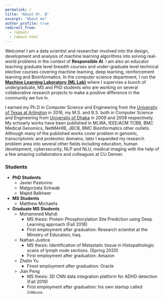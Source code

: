 ```yaml
---
permalink: /
title: "About Dr. B"
excerpt: "About me"
author_profile: true
redirect_from: 
  - /about/
  - /about.html
---
```



Welcome! I am a data scientist and researcher involved into the design, development and analysis of machine learning algorithms into solving real-world problems in the context of **Responsible AI**. I am also an educator teaching graduate level breadth courses and under-graduate level technical elective courses covering machine learning, deep learning, reinforcement learning and Bioinformatics. In the computer science department, I run the **[Machine Learning Laboratory (ML Lab)](http://ml.cse.ucdenver.edu)** where I supervise a bunch of undergraduate, MS and PhD students who are working on several collaborative research projects to make a positive difference in the community we live in.

I earned my Ph.D in Computer Science and Engineering from the [University of Texas at Arlington](https://www.uta.edu) in 2016, my M.S. and B.S. both in Computer Science and Engineering from [University of Dhaka](https://www.du.ac.bd) in 2009 and 2008 respectively. My schoarly works have been published in MLWA, IEEE/ACM TCBB, BMC Medical Genomics, NetMAHIB, JBCB, BMC Bioinformatics other outlets. Although many of the published works cover problem in genomic, transcriptomic and proteomic domains, later I expanded my research problem area into several other fields including education, human development, cybersecurity, NLP and NLU, medical imaging with the help of a few amazing collaborators and colleagues at CU Denver. 

### Students
* **PhD Students**
  - Javier Pastorino
  - Malgorzata Schwab
  - Majed Balkheer
* **MS Students**
  - Matthew Michaelis
* **Graduate MS Students**
  * Mohammed Mahdi
    - MS thesis: Protein Phosphorylation Site Prediction using Deep Learning approach (Fall 2018)
    - First employment after graduation: Research scientist at the Ministry of Education, Iraq.
  * Nathan Justice
    - MS thesis: Identification of Metastatic tissue in Histopathologic scans of lymph node sections. (Spring 2020)
    - First employment after graduation: Amazon
  * Zhelin Yu
    - Firest employment after graduation: Oracle
  * Jian Peng
    - MS thesis: 3D CNN data integration platform for ADHD detection (Fall 2019)
    - First employment after graduation: his own startup called `InHouse`.